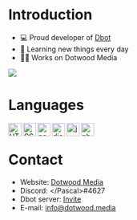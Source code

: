 # Introduction
- 💻 Proud developer of [Dbot](https://discord.com/oauth2/authorize?client_id=798144456528363550&scope=bot&permissions=8)
- 🌱 Learning new things every day
- 👨‍💻 Works on Dotwood Media

<img src="https://github-readme-stats.vercel.app/api?username=dotwoodmedia&show_icons=true" />

# Languages 
<img align="left" alt="HTML" width="26px" src="https://upload.wikimedia.org/wikipedia/commons/thumb/3/38/HTML5_Badge.svg/600px-HTML5_Badge.svg.png" />
<img align="left" alt="CSS" width="26px" src="https://www.pngkey.com/png/full/347-3470911_css3-html-css-js-logo-white.png" />
<img align="left" alt="node.js" width="26px" src="https://i.imgur.com/tYLFZBh.png" /> 
<img align="left" alt="discord.js" width="26px" src="https://i.imgur.com/SI1DZf3.png" />
<img align="left" alt="js" width="26px" src="https://i.imgur.com/3u1wzwE.png" />
<img align="left" alt="php" width="26px" src="https://pngimg.com/uploads/php/php_PNG43.png" /> <br />

# Contact
* Website: [Dotwood Media](https://dotwood.media/)
* Discord: &lt;/Pascal>#4627
* Dbot server: [Invite](https://discord.gg/56FZySQaY7)
* E-mail: info@dotwood.media
